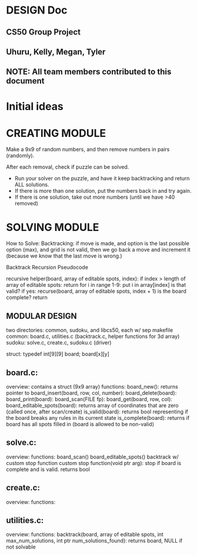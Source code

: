# DESIGN Doc
## CS50 Group Project 
## Uhuru, Kelly, Megan, Tyler
## NOTE: All team members contributed to this document

# Initial ideas

# CREATING MODULE

Make a 9x9 of random numbers, and then remove numbers in pairs (randomly).

After each removal, check if puzzle can be solved. 
- Run your solver on the puzzle, and have it keep backtracking and return ALL solutions.
- If there is more than one solution, put the numbers back in and try again.
- If there is one solution, take out more numbers (until we have >40 removed)


# SOLVING MODULE

How to Solve: Backtracking: if move is made, and option is the last possible option (max), and grid is not valid, then we go back a move and increment it (because we know that the last move is wrong.)

Backtrack Recursion Pseudocode

recursive helper(board, array of editable spots, index):
    if index > length of array of editable spots: 
        return 
    for i in range 1-9:
         put i in array[index] 
         is that valid?
            if yes: recurse(board, array of editable spots, index + 1)
is the board complete? 
    return

## MODULAR DESIGN

two directories: common, sudoku, and libcs50, each w/ sep makefile
common: board.c, utilities.c (backtrack.c, helper functions for 3d array) 
sudoku: solve.c, create.c, sudoku.c (driver)

struct: 
typedef int[9][9] board; 
board[x][y]

## board.c: 
overview: contains a struct (9x9 array)
functions: 
board_new(): returns pointer to 
board_insert(board, row, col, number): 
board_delete(board):
board_print(board):
board_scan(FILE fp):
board_get(board, row, col): 
board_editable_spots(board): returns array of coordinates that are zero (called once, after scan/create)
is_valid(board): returns bool representing if the board breaks any rules in its current state 
is_complete(board): returns if board has all spots filled in (board is allowed to be non-valid)


## solve.c: 
overview:
functions:
board_scan()
board_editable_spots()
backtrack w/ custom stop function
custom stop function(void ptr arg): stop if board is complete and is valid. returns bool 

## create.c:
overview:
functions:

## utilities.c: 
overview: 
functions: 
backtrack(board, array of editable spots, int max_num_solutions, int ptr num_solutions_found): returns board, NULL if not solvable 





